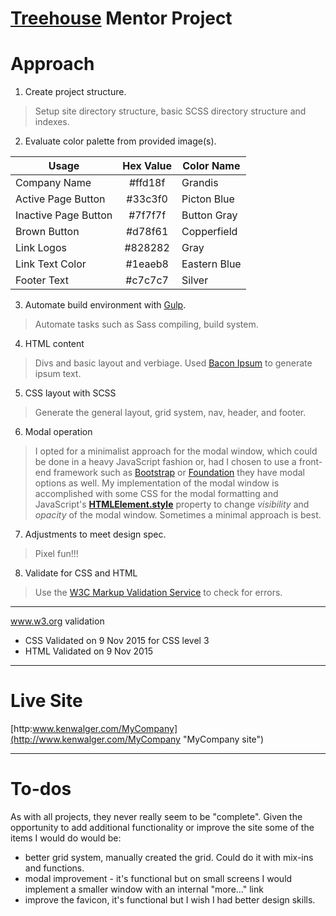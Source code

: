 [Treehouse](https://www.teamtreehouse.com "Treehouse") Mentor Project
===


Approach
====

1. Create project structure.

 > Setup site directory structure, basic SCSS directory structure and indexes.

2. Evaluate color palette from provided image(s).

 | Usage | Hex Value | Color Name |
 | --- | :---: | --- |
 | Company Name | #ffd18f | Grandis |
 | Active Page Button | #33c3f0 | Picton Blue |
 | Inactive Page Button | #7f7f7f | Button Gray |
 | Brown Button | #d78f61 | Copperfield |
 | Link Logos | #828282 | Gray |
 | Link Text Color | #1eaeb8 | Eastern Blue|
 | Footer Text | #c7c7c7 | Silver |

3. Automate build environment with [Gulp](http://gulpjs.com/ "Gulp").

 > Automate tasks such as Sass compiling, build system.

4. HTML content

 > Divs and basic layout and verbiage. Used [Bacon Ipsum](https://baconipsum.com/ "Bacon Ipsum") to generate ipsum text.

5. CSS layout with SCSS

 > Generate the general layout, grid system, nav, header, and footer.

6. Modal operation

 > I opted for a minimalist approach for the modal window, which could be done in a heavy JavaScript fashion or, had I
chosen to use a front-end framework such as [Bootstrap](http://www.http://getbootstrap.com/ "Twitter Bootstrap") or
[Foundation](http://www.http://foundation.zurb.com/ "Zurb Foundation") they have modal options as well. My implementation
of the modal window is accomplished with some CSS for the modal formatting and JavaScript's 
[**HTMLElement.style**](https://developer.mozilla.org/en-US/docs/Web/API/HTMLElement/style "HTMLElement.style") property
to change _visibility_ and _opacity_ of the modal window. Sometimes a minimal approach is best.

7. Adjustments to meet design spec.

 > Pixel fun!!!

8. Validate for CSS and HTML

 > Use the [W3C Markup Validation Service](https://validator.w3.org "HTML & CSS Validation") to check for errors.


---
www.w3.org validation
+ CSS Validated on 9 Nov 2015 for CSS level 3
+ HTML Validated on 9 Nov 2015

---

Live Site
===
[http:www.kenwalger.com/MyCompany](http://www.kenwalger.com/MyCompany "MyCompany site")

---

To-dos
===

As with all projects, they never really seem to be "complete". Given the opportunity to add additional functionality or
improve the site some of the items I would do would be:

+ better grid system, manually created the grid. Could do it with mix-ins and functions.
+ modal improvement - it's functional but on small screens I would implement a smaller window with an internal "more..."
link
+ improve the favicon, it's functional but I wish I had better design skills.
